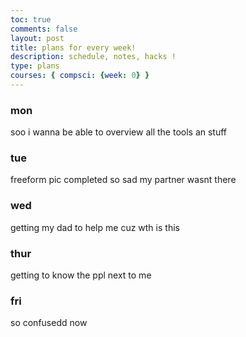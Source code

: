 ```yaml
---
toc: true
comments: false
layout: post
title: plans for every week!
description: schedule, notes, hacks !
type: plans
courses: { compsci: {week: 0} }
---
```


### mon

soo i wanna be able to overview all the tools an stuff

### tue

freeform pic completed so sad my partner wasnt there

### wed

getting my dad to help me cuz wth is this

### thur

getting to know the ppl next to me 

### fri

so confusedd now